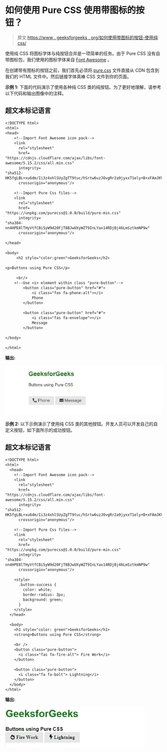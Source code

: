 # 如何使用 Pure CSS 使用带图标的按钮？

> 原文:[https://www . geeksforgeeks . org/如何使用带图标的按钮-使用纯 css/](https://www.geeksforgeeks.org/how-to-use-buttons-with-icons-using-pure-css/)

使用纯 CSS 将图标字体与纯按钮合并是一项简单的任务。由于 Pure CSS 没有自带图标包，我们使用的图标字体来自 [Font Awesome](https://fontawesome.com/) 。

在创建带有图标的按钮之前，我们首先必须将 [pure.css](https://purecss.io/start/) 文件直接从 CDN 包含到我们的 HTML 文件中。然后链接字体真棒 CSS 文件到你的页面。

**示例 1:** 下面的代码演示了使用各种纯 CSS 类的纯按钮。为了更好地理解，请参考以下代码和输出图像中的注释。

## 超文本标记语言

```
<!DOCTYPE html>
<html>
<head>
    <!--Import Font Awesome icon pack-->
    <link
      rel="stylesheet"
      href=
"https://cdnjs.cloudflare.com/ajax/libs/font-awesome/5.15.2/css/all.min.css"
      integrity=
"sha512-HK5fgLBL+xu6dm/Ii3z4xhlSUyZgTT9tuc/hSrtw6uzJOvgRr2a9jyxxT1ely+B+xFAmJKVSTbpM/CuL7qxO8w=="
      crossorigin="anonymous"/>

    <!--Import Pure Css files-->
    <link
      rel="stylesheet"
      href=
"https://unpkg.com/purecss@1.0.0/build/pure-min.css"
      integrity=
"sha384-nn4HPE8lTHyVtfCBi5yW9d20FjT8BJwUXyWZT9InLYax14RDjBj46LmSztkmNP9w"
      crossorigin="anonymous"/>

</head>

<body>
     <h2 style="color:green">GeeksforGeeks</h2>

<p>Buttons using Pure CSS</p>

     <br/>
    <!--Use <i> element within class "pure-button"-->
        <button class="pure-button" href="#">
            <i class="fas fa-phone-alt"></i>
            Phone
        </button>

        <button class="pure-button" href="#">
            <i class="fas fa-envelope"></i>
            Message
        </button>

</body>

</html>
```

**输出:**

![](img/0f78d7601f3da91b16f9e8a5af468403.png)

**示例 2:** 以下示例演示了使用纯 CSS 类的其他按钮。开发人员可以开发自己的自定义按钮，如下面所示的成功按钮。

## 超文本标记语言

```
<!DOCTYPE html>
<html>
  <head>
    <!--Import Font Awesome icon pack-->
    <link
      rel="stylesheet"
      href=
"https://cdnjs.cloudflare.com/ajax/libs/font-awesome/5.15.2/css/all.min.css"
      integrity=
"sha512-HK5fgLBL+xu6dm/Ii3z4xhlSUyZgTT9tuc/hSrtw6uzJOvgRr2a9jyxxT1ely+B+xFAmJKVSTbpM/CuL7qxO8w=="
      crossorigin="anonymous"/>

    <!--Import Pure Css files-->
    <link
      rel="stylesheet"
      href=
"https://unpkg.com/purecss@1.0.0/build/pure-min.css"
      integrity=
"sha384-nn4HPE8lTHyVtfCBi5yW9d20FjT8BJwUXyWZT9InLYax14RDjBj46LmSztkmNP9w"
      crossorigin="anonymous"/>

    <style>
      .button-success {
        color: white;
        border-radius: 3px;
        background: green;
      }
    </style>
  </head>

  <body>
    <h1 style="color: green">GeeksforGeeks</h1>
    <strong>Buttons using Pure CSS</strong>

    <br />
    <button class="pure-button">
      <i class="fas fa-fire-alt"> Fire Work</i>
    </button>

    <button class="pure-button">
      <i class="fa fa-bolt"> Lightning</i>
    </button>
  </body>
</html>
```

**输出:**

![](img/424b35093c4276450c78b43d9d2b072d.png)